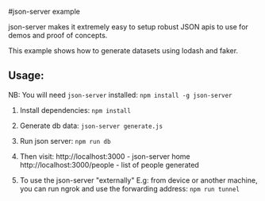 #json-server example

json-server makes it extremely easy to setup robust JSON apis to use for demos and proof of concepts.

This example shows how to generate datasets using lodash and faker.

## Usage:

NB: You will need `json-server` installed: `npm install -g json-server`

1. Install dependencies:
   `npm install`

1. Generate db data:
   `json-server generate.js`

1. Run json server:
   `npm run db`

1. Then visit:
   http://localhost:3000 - json-server home
   http://localhost:3000/people - list of people generated

1. To use the json-server "externally" E.g: from device or another machine, you can run ngrok and use the forwarding address:
   `npm run tunnel`
